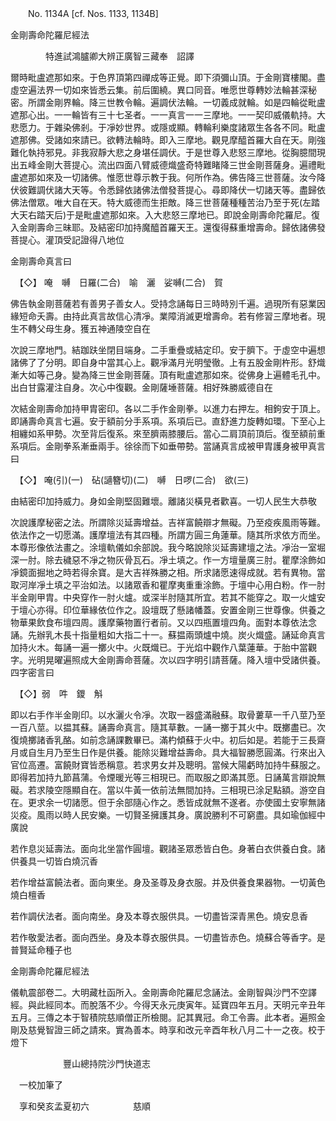 ﻿　　No. 1134A [cf. Nos. 1133, 1134B]

金剛壽命陀羅尼經法

　　　　特進試鴻臚卿大辨正廣智三藏奉　詔譯


爾時毗盧遮那如來。于色界頂第四禪成等正覺。即下須彌山頂。于金剛寶樓閣。盡虛空遍法界一切如來皆悉云集。前后圍繞。異口同音。唯愿世尊轉妙法輪甚深秘密。所謂金剛界輪。降三世教令輪。遍調伏法輪。一切義成就輪。如是四輪從毗盧遮那心出。一一輪皆有三十七圣者。一一真言一一三摩地。一一契印威儀軌持。大悲愿力。于雜染佛剎。于凈妙世界。或隱或顯。轉輪利樂度諸眾生各各不同。毗盧遮那佛。受諸如來請已。欲轉法輪時。即入三摩地。觀見摩醯首羅大自在天。剛強難化執持邪見。非我寂靜大悲之身堪任調伏。于是世尊入悲怒三摩地。從胸臆間現出五峰金剛大菩提心。流出四面八臂威德熾盛奇特難睹降三世金剛菩薩身。遍禮毗盧遮那如來及一切諸佛。惟愿世尊示教于我。何所作為。佛告降三世菩薩。汝今降伏彼難調伏諸大天等。令悉歸依諸佛法僧發菩提心。尋即降伏一切諸天等。盡歸依佛法僧眾。唯大自在天。特大威德而生拒敵。降三世菩薩種種苦治乃至于死(左踏大天右踏天后)于是毗盧遮那如來。入大悲怒三摩地已。即說金剛壽命陀羅尼。復入金剛壽命三昧耶。及結密印加持魔醯首羅天王。還復得蘇重增壽命。歸依諸佛發菩提心。灌頂受記證得八地位

金剛壽命真言曰


　【◇】
唵　嚩　日羅(二合)　喻　灑　娑嚩(二合)　賀

佛告執金剛菩薩若有善男子善女人。受持念誦每日三時時別千遍。過現所有惡業因緣短命夭壽。由持此真言故信心清凈。業障消滅更增壽命。若有修習三摩地者。現生不轉父母生身。獲五神通陵空自在

次說三摩地門。結跏趺坐閉目端身。二手重疊或結定印。安于臍下。于虛空中遍想諸佛了了分明。即自身中當其心上。觀凈滿月光明瑩徹。上有五股金剛杵形。舒熾漸大如等己身。變為降三世金剛菩薩。頂有毗盧遮那如來。從佛身上遍體毛孔中。出白甘露灌注自身。次心中復觀。金剛薩埵菩薩。相好殊勝威德自在

次結金剛壽命加持甲胄密印。各以二手作金剛拳。以進力右押左。相鉤安于頂上。即誦壽命真言七遍。安于額前分手系項。系項后已。直舒進力旋轉如環。下至心上相纏如系甲勢。次至背后復系。來至臍兩膝腰后。當心二肩頂前頂后。復至額前重系項后。金剛拳系漸垂兩手。徐徐而下如垂帶勢。當誦真言成被甲胄護身被甲真言曰


　【◇】
唵(引)(一)　砧(讁簪切)(二)　嚩　日啰(二合)　欲(三)

由結密印加持威力。身如金剛堅固難壞。離諸災橫見者歡喜。一切人民生大恭敬

次說護摩秘密之法。所謂除災延壽增益。吉祥富饒辯才無礙。乃至疫疾風雨等難。依法作之一切愿滿。護摩壇法有其四種。所謂方圓三角蓮華。隨其所求依方而坐。本尊形像依法畫之。涂壇軌儀如余部說。我今略說除災延壽建壇之法。凈治一室堀深一肘。除去穢惡不凈之物灰骨瓦石。凈土填之。作一方壇量廣三肘。瞿摩涂飾如凈鏡面掘地之時若得余寶。是大吉祥殊勝之相。所求諸愿速得成就。若有異物。當取河岸凈土填之平治如法。以諸眾香和瞿摩夷重重涂飾。于壇中心用白粉。作一肘半金剛甲胄。中央穿作一肘火爐。或深半肘隨其所宜。若其不能穿之。取一火爐安于壇心亦得。印位華緣依位作之。設壇既了懸諸幡蓋。安置金剛三世尊像。供養之物華果飲食布壇四周。護摩藥物置行者前。又以四瓶置壇四角。面對本尊依法念誦。先辦乳木長十指量粗如大指二十一。蘇揾兩頭爐中燒。炭火熾盛。誦延命真言加持火木。每誦一遍一擲火中。火既熾已。于光焰中觀作八葉蓮華。于胎中當觀字。光明晃曜遍照成大金剛壽命菩薩。次以四字明引請菩薩。降入壇中受諸供養。四字密言曰


　【◇】弱　吽　鑁　斛


即以右手作半金剛印。以水灑火令凈。次取一器盛滿融蘇。取骨蔞草一千八莖乃至一百八莖。以揾其蘇。誦壽命真言。隨其草數。一誦一擲于其火中。既擲盡已。次復燒擲諸香乳酪。如前念誦課數畢已。滿杓傾蘇于火中。初后如是。若能于三長齋月或自生月乃至生日作是供養。能除災難增益壽命。具大福智勝愿圓滿。行來出入官位高遷。富饒財寶皆悉稱意。若求男女并及聰明。當候大陽虧時加持牛蘇服之。即得若加持九節菖蒲。令煙暖光等三相現已。而取服之即滿其愿。日誦萬言辯說無礙。若求陵空隱顯自在。當以牛黃一依前法無間加持。三相現已涂足點額。游空自在。更求余一切諸愿。但于余部隨心作之。悉皆成就無不遂者。亦使國土安寧無諸災疫。風雨以時人民安樂。一切賢圣擁護其身。廣說勝利不可窮盡。具如瑜伽經中廣說

若作息災延壽法。面向北坐當作圓壇。觀諸圣眾悉皆白色。身著白衣供養白食。諸供養具一切皆白燒沉香

若作增益富饒法者。面向東坐。身及圣尊及身衣服。并及供養食果器物。一切黃色燒白檀香

若作調伏法者。面向南坐。身及本尊衣服供具。一切盡皆深青黑色。燒安息香

若作敬愛法者。面向西坐。身及本尊衣服供具。一切盡皆赤色。燒蘇合等香字。是普賢延命種子也

金剛壽命陀羅尼經法

儀軌震部卷二。大明藏杜函所入。金剛壽命陀羅尼念誦法。金剛智與沙門不空譯經。與此經同本。而脫落不少。今得天永元庚寅年。延寶四年五月。天明元辛丑年五月。三傳之本于智積院慈順僧正所檢閱。記其異冠。命工令壽。此本者。遍照金剛及慈覺智證三師之請來。實為善本。時享和改元辛酉年秋八月二十一之夜。校于燈下

　　　　　　豐山總持院沙門快道志

　一校加筆了

　享和癸亥孟夏初六　　　　　慈順
